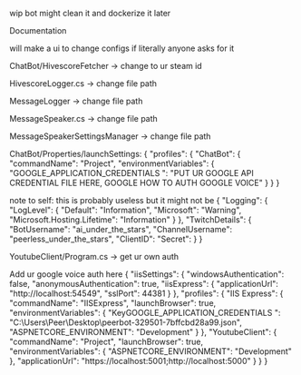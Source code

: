 wip bot might clean it and dockerize it later



Documentation

will make a ui to change configs if literally anyone asks for it

ChatBot/HivescoreFetcher -> change to ur steam id

HivescoreLogger.cs -> change file path

MessageLogger -> change file path

MessageSpeaker.cs -> change file path

MessageSpeakerSettingsManager -> change file path

ChatBot/Properties/launchSettings:
{
  "profiles": {
    "ChatBot": {
      "commandName": "Project",
      "environmentVariables": {
        "GOOGLE_APPLICATION_CREDENTIALS ": "PUT UR GOOGLE API CREDENTIAL FILE HERE, GOOGLE HOW TO AUTH GOOGLE VOICE"
      }
    }
  }


note to self: this is probably useless but it might not be
{
    "Logging": {
        "LogLevel": {
            "Default": "Information",
            "Microsoft": "Warning",
            "Microsoft.Hosting.Lifetime": "Information"
        }
    },
    "TwitchDetails": {
        "BotUsername": "ai_under_the_stars",
        "ChannelUsername": "peerless_under_the_stars",
        "ClientID": 
        "Secret": 
    }
}

YoutubeClient/Program.cs -> get ur own auth


Add ur google voice auth here
{
  "iisSettings": {
    "windowsAuthentication": false,
    "anonymousAuthentication": true,
    "iisExpress": {
      "applicationUrl": "http://localhost:54549",
      "sslPort": 44381
    }
  },
  "profiles": {
    "IIS Express": {
      "commandName": "IISExpress",
      "launchBrowser": true,
      "environmentVariables": {
        "KeyGOOGLE_APPLICATION_CREDENTIALS ": "C:\\Users\\Peer\\Desktop\\peerbot-329501-7bffcbd28a99.json",
        "ASPNETCORE_ENVIRONMENT": "Development"
      }
    },
    "YoutubeClient": {
      "commandName": "Project",
      "launchBrowser": true,
      "environmentVariables": {
        "ASPNETCORE_ENVIRONMENT": "Development"
      },
      "applicationUrl": "https://localhost:5001;http://localhost:5000"
    }
  }
}
